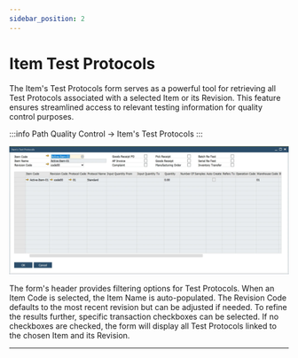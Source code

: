 ```yaml
---
sidebar_position: 2
---
```


# Item Test Protocols

The Item's Test Protocols form serves as a powerful tool for retrieving all Test Protocols associated with a selected Item or its Revision. This feature ensures streamlined access to relevant testing information for quality control purposes.

:::info Path
    Quality Control → Item's Test Protocols
:::

![Item Test Protocols](./media/item-test-protocol/item-test-protocols.webp)

The form's header provides filtering options for Test Protocols. When an Item Code is selected, the Item Name is auto-populated. The Revision Code defaults to the most recent revision but can be adjusted if needed. To refine the results further, specific transaction checkboxes can be selected. If no checkboxes are checked, the form will display all Test Protocols linked to the chosen Item and its Revision.

---
